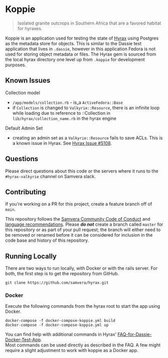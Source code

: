 # Koppie

> Isolated granite outcrops in Southern Africa that are a favored habitat for hyraxes. 

Koppie is an application used for testing the state of [Hyrax](https://github.com/samvera/hyrax)
using Postgres as the metadata store for objects.  This is similar to the Dassie test application 
that lives in `.dassie`, however in this application Fedora is
not used for storing object metadata or files. The Hyrax gem is sourced from the local hyrax 
directory one level up from `.koppie` for development purposes.

## Known Issues

Collection model
* `/app/models/collection.rb` - is_a `ActiveFedora::Base`
* if `Collection` is changed to `Valkyrie::Resource`, there is an infinite loop while loading 
  due to reference to ::Collection in `lib/hyrax/collection_name.rb` in the hyrax engine

Default Admin Set
* creating an admin set as a `Valkyrie::Resource` fails to save ACLs.  This is a known issue in Hyrax.
  See [Hyrax Issue #5108](https://github.com/samvera/hyrax/issues/5108).

## Questions

Please direct questions about this code or the servers where it runs to the `#hyrax-valkyrie` 
channel on Samvera slack.

## Contributing

If you're working on a PR for this project, create a feature branch off of `main`.

This repository follows the [Samvera Community Code of Conduct](https://samvera.atlassian.net/wiki/spaces/samvera/pages/405212316/Code+of+Conduct) 
and [language recommendations](https://github.com/samvera/maintenance/blob/master/templates/CONTRIBUTING.md#language).
Please ***do not*** create a branch called `master` for this repository or as part of your pull request; the branch will
either need to be removed or renamed before it can be considered for inclusion in the code base and history of this repository.

## Running Locally

There are two ways to run locally, with Docker or with the rails server.  For both, the first step is to get the repository from GitHub.

```
git clone https://github.com/samvera/hyrax.git
```

### Docker

Execute the following commands from the hyrax root to start the app using Docker.

```
docker-compose -f docker-compose-koppie.yml build
docker-compose -f docker-compose-koppie.yml up
```

You can find help with additional commands in Hyrax' [FAQ-for-Dassie-Docker-Test-App](https://github.com/samvera/hyrax/wiki/FAQ-for-Dassie-Docker-Test-App).  
Most commands can be used directly as described in the FAQ.  A few might require 
a slight adjustment to work with koppie as a Docker app. 
